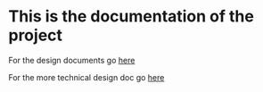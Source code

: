 # This is the documentation of the project

For the design documents go [here](./design.md)

For the more technical design doc go [here](./design_technical.md)
